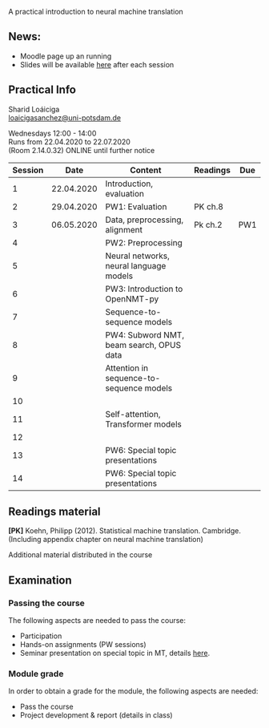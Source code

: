 A practical introduction to neural machine translation 

## News:

- Moodle page up an running
- Slides will be available [here](https://github.com/compling-potsdam/sose20-mt/tree/master/docs/materials) after each session


## Practical Info

Sharid Loáiciga  
<loaicigasanchez@uni-potsdam.de>  

Wednesdays 12:00 - 14:00  
Runs from 22.04.2020  to 22.07.2020  
(Room 2.14.0.32) ONLINE until further notice  

| Session  | Date  | Content  | Readings  | Due |
|---|---|---|---|---|
| 1  | 22.04.2020  | Introduction, evaluation  |   |   |
| 2 | 29.04.2020  | PW1: Evaluation  | PK ch.8  |   |
| 3  | 06.05.2020  | Data, preprocessing, alignment  | Pk ch.2  | PW1  |
| 4  |   | PW2: Preprocessing  |   |   |
| 5  |   | Neural networks, neural language models  |   |   |
| 6  |   | PW3: Introduction to OpenNMT-py  |   |   |
| 7  |   | Sequence-to-sequence models  |   |   |
| 8  |   | PW4: Subword NMT, beam search, OPUS data  |   |   |
| 9  |   | Attention in sequence-to-sequence models  |   |   |
| 10  |   |   |   |   |
| 11  |   | Self-attention, Transformer models |   |   |
| 12  |   |   |   |   |
| 13  |   | PW6: Special topic presentations  |   |   |
| 14  |   | PW6: Special topic presentations  |   |   |

## Readings material 

**[PK]** Koehn, Philipp (2012). Statistical machine translation. Cambridge. (Including appendix chapter on neural machine translation)

Additional material distributed in the course

## Examination

### Passing the course  

The following aspects are needed to pass the course:  

 - Participation
 - Hands-on assignments (PW sessions)  
 - Seminar presentation on special topic in MT, details [here](https://compling-potsdam.github.io/sose20-mt/presentation/special_topics).
 
### Module grade  

In order to obtain a grade for the module, the following aspects are needed:  

 - Pass the course  
 - Project development & report (details in class)

